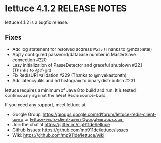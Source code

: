 lettuce 4.1.2 RELEASE NOTES
=========================
lettuce 4.1.2 is a bugfix release.

Fixes
-----
* Add log statement for resolved address #218 (Thanks to @mzapletal)
* Apply configured password/database number in MasterSlave connection #220
* Lazy initialization of PauseDetector and graceful shutdown #223 (Thanks to @sf-git)
* Fix RedisURI validation #229 (Thanks to @nivekastoreth)
* Add latencyutils and hdrhistogram to binary distribution #231

lettuce requires a minimum of Java 8 to build and run. It is tested continuously against the latest Redis source-build.

If you need any support, meet lettuce at

* Google Group: https://groups.google.com/d/forum/lettuce-redis-client-users
                or lettuce-redis-client-users@googlegroups.com
* Join the chat at https://gitter.im/mp911de/lettuce
* Github Issues: https://github.com/mp911de/lettuce/issues
* Wiki: https://github.com/mp911de/lettuce/wiki
